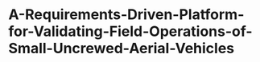 # A-Requirements-Driven-Platform-for-Validating-Field-Operations-of-Small-Uncrewed-Aerial-Vehicles

